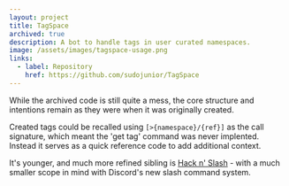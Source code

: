 ```yaml
---
layout: project
title: TagSpace
archived: true
description: A bot to handle tags in user curated namespaces.
image: /assets/images/tagspace-usage.png
links:
  - label: Repository
    href: https://github.com/sudojunior/TagSpace
---
```


While the archived code is still quite a mess, the core structure and intentions remain as they were when it was originally created.

Created tags could be recalled using `[>{namespace}/{ref}]` as the call signature, which meant the 'get tag' command was never implented. Instead it serves as a quick reference code to add additional context.

It's younger, and much more refined sibling is [Hack n' Slash](./hack-n-slash.md) - with a much smaller scope in mind with Discord's new slash command system.